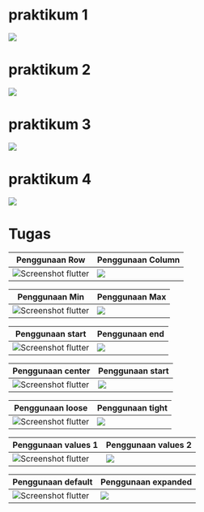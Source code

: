 # praktikum 1

![](/WEEK-07/docs/praktikum1/01.png)

# praktikum 2

![](/WEEK-07/docs/praktikum1/02.png)

# praktikum 3

![](/WEEK-07/docs/prak3/result.png)

# praktikum 4

![](/WEEK-07/docs/result.png)

# Tugas

| Penggunaan Row                                                | Penggunaan Column                          |
| ------------------------------------------------------------- | ------------------------------------------ |
| ![Screenshot flutter](/WEEK-07/docs/tugas/row_column/row.png) | ![](/WEEK-07/docs/tugas/row_column/01.png) |

| Penggunaan Min                                            | Penggunaan Max                          |
| --------------------------------------------------------- | --------------------------------------- |
| ![Screenshot flutter](/WEEK-07/docs/tugas/maxmin/min.png) | ![](/WEEK-07/docs/tugas/maxmin/max.png) |

| Penggunaan start                                              | Penggunaan end                             |
| ------------------------------------------------------------- | ------------------------------------------ |
| ![Screenshot flutter](/WEEK-07/docs/tugas/row_column/row.png) | ![](/WEEK-07/docs/tugas/start_end/end.png) |

| Penggunaan center                                                  | Penggunaan start                                |
| ------------------------------------------------------------------ | ----------------------------------------------- |
| ![Screenshot flutter](/WEEK-07/docs/tugas/center_start/center.png) | ![](/WEEK-07/docs/tugas/center_start/start.png) |

| Penggunaan loose                                                 | Penggunaan tight                               |
| ---------------------------------------------------------------- | ---------------------------------------------- |
| ![Screenshot flutter](/WEEK-07/docs/tugas/loose_tight/loose.png) | ![](/WEEK-07/docs/tugas/loose_tight/right.png) |

| Penggunaan values 1                                     | Penggunaan values 2                   |
| ------------------------------------------------------- | ------------------------------------- |
| ![Screenshot flutter](/WEEK-07/docs/tugas/values/1.png) | ![](/WEEK-07/docs/tugas/values/2.png) |

| Penggunaan default                                      | Penggunaan expanded                   |
| ------------------------------------------------------- | ------------------------------------- |
| ![Screenshot flutter](/WEEK-07/docs/tugas/values/1.png) | ![](/WEEK-07/docs/tugas/values/2.png) |

